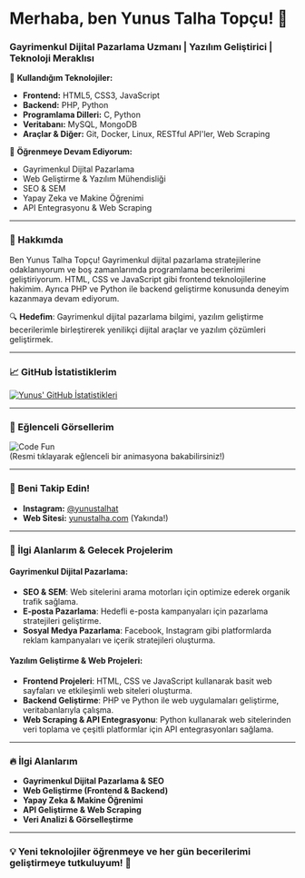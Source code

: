 # Merhaba, ben Yunus Talha Topçu! 👋

### Gayrimenkul Dijital Pazarlama Uzmanı | Yazılım Geliştirici | Teknoloji Meraklısı

🔧 **Kullandığım Teknolojiler:**
- **Frontend:** HTML5, CSS3, JavaScript
- **Backend:** PHP, Python
- **Programlama Dilleri:** C, Python
- **Veritabanı:** MySQL, MongoDB
- **Araçlar & Diğer:** Git, Docker, Linux, RESTful API'ler, Web Scraping

🌱 **Öğrenmeye Devam Ediyorum:**
- Gayrimenkul Dijital Pazarlama
- Web Geliştirme & Yazılım Mühendisliği
- SEO & SEM
- Yapay Zeka ve Makine Öğrenimi
- API Entegrasyonu & Web Scraping

---

### 🚀 Hakkımda
Ben Yunus Talha Topçu! Gayrimenkul dijital pazarlama stratejilerine odaklanıyorum ve boş zamanlarımda programlama becerilerimi geliştiriyorum. HTML, CSS ve JavaScript gibi frontend teknolojilerine hakimim. Ayrıca PHP ve Python ile backend geliştirme konusunda deneyim kazanmaya devam ediyorum.

🔍 **Hedefim**: Gayrimenkul dijital pazarlama bilgimi, yazılım geliştirme becerilerimle birleştirerek yenilikçi dijital araçlar ve yazılım çözümleri geliştirmek.

---

### 📈 GitHub İstatistiklerim
[![Yunus' GitHub İstatistikleri](https://github-readme-stats.vercel.app/api?username=yunustalhat&show_icons=true&hide_title=true&count_private=true&hide=prs&theme=radical)](https://github.com/yunustalhat)

---

### 🌟 Eğlenceli Görsellerim
![Code Fun](https://media.giphy.com/media/l2Jju5j6L4Bv9Ekic/giphy.gif)  
(Resmi tıklayarak eğlenceli bir animasyona bakabilirsiniz!)

---

### 💬 Beni Takip Edin!
- **Instagram:** [@yunustalhat](https://instagram.com/yunustalhat)
- **Web Sitesi:** [yunustalha.com](https://yunustalha.com) (Yakında!)
  
---

### 📂 İlgi Alanlarım & Gelecek Projelerim
#### Gayrimenkul Dijital Pazarlama:
- **SEO & SEM**: Web sitelerini arama motorları için optimize ederek organik trafik sağlama.
- **E-posta Pazarlama**: Hedefli e-posta kampanyaları için pazarlama stratejileri geliştirme.
- **Sosyal Medya Pazarlama**: Facebook, Instagram gibi platformlarda reklam kampanyaları ve içerik stratejileri oluşturma.

#### Yazılım Geliştirme & Web Projeleri:
- **Frontend Projeleri**: HTML, CSS ve JavaScript kullanarak basit web sayfaları ve etkileşimli web siteleri oluşturma.
- **Backend Geliştirme**: PHP ve Python ile web uygulamaları geliştirme, veritabanlarıyla çalışma.
- **Web Scraping & API Entegrasyonu**: Python kullanarak web sitelerinden veri toplama ve çeşitli platformlar için API entegrasyonları sağlama.

---

### 🔥 İlgi Alanlarım
- **Gayrimenkul Dijital Pazarlama & SEO**
- **Web Geliştirme (Frontend & Backend)**
- **Yapay Zeka & Makine Öğrenimi**
- **API Geliştirme & Web Scraping**
- **Veri Analizi & Görselleştirme**

---

### 💡 **Yeni teknolojiler öğrenmeye ve her gün becerilerimi geliştirmeye tutkuluyum!** 🚀
